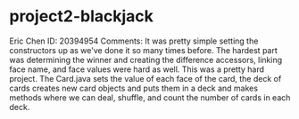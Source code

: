 # project2-blackjack

Eric Chen
ID: 20394954
Comments: It was pretty simple setting the constructors up as we've done it so many times before. The hardest part was determining the winner and creating the difference accessors, linking face name, and face values were hard as well. This was a pretty hard project. The Card.java sets the value of each face of the card, the deck of cards creates new card objects and puts them in a deck and makes methods where we can deal, shuffle, and count the number of cards in each deck. 